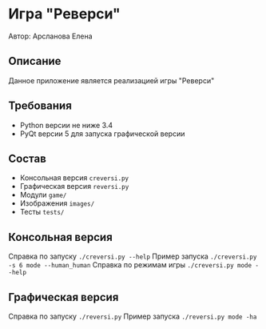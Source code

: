 # **Игра "Реверси"**
Автор: Арсланова Елена 

## **Описание**
Данное приложение является реализацией игры "Реверси"

## **Требования**
* Python версии не ниже 3.4
* PyQt версии 5 для запуска графической версии

## **Состав**
* Консольная версия `creversi.py`
* Графическая версия `reversi.py`
* Модули `game/`
* Изображения `images/`
* Тесты `tests/`

## **Консольная версия**
Справка по запуску `./creversi.py --help`
Пример запуска `./creversi.py -s 6 mode --human_human`
Справка по режимам игры `./creversi.py mode --help`

## **Графическая версия**
Справка по запуску `./reversi.py`
Пример запуска `./reversi.py mode -ha`
